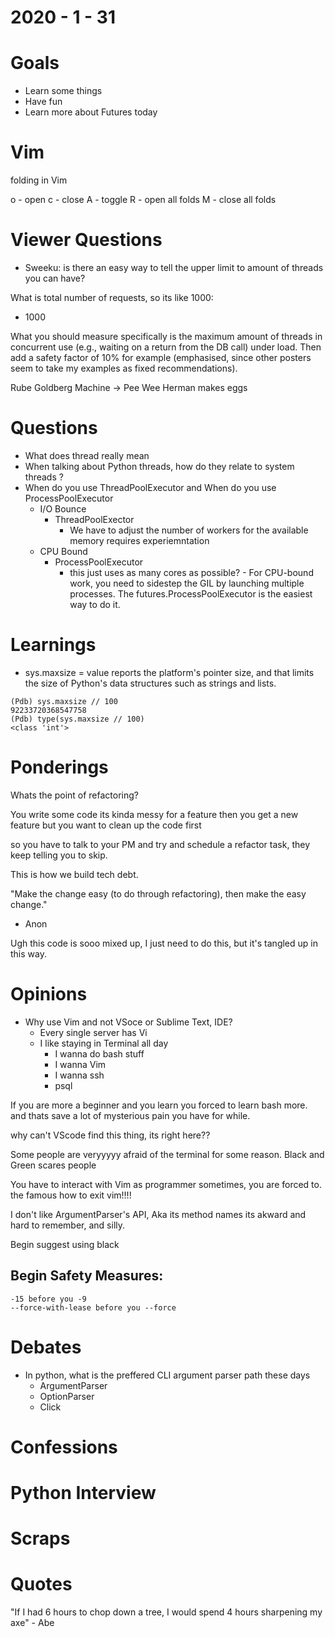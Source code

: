 2020 - 1 - 31
=============

Goals
=====
  * Learn some things
  * Have fun
  * Learn more about Futures today


Vim
===
  folding in Vim


o - open
c - close
A - toggle
R - open all folds
M - close all folds


Viewer Questions
================

  * Sweeku: is there an easy way to tell the upper limit to amount of threads you can have?


What is total number of requests, so its like 1000:
  - 1000

What you should measure specifically is the maximum amount of threads in concurrent use (e.g., waiting on a return from the DB call) under load. Then add a safety factor of 10% for example (emphasised, since other posters seem to take my examples as fixed recommendations).


Rube Goldberg Machine
  -> Pee Wee Herman makes eggs





Questions
=========
  * What does thread really mean
  * When talking about Python threads, how do they relate to system threads ?
  * When do you use ThreadPoolExecutor and When do you use ProcessPoolExecutor
      - I/O Bounce
        - ThreadPoolExector
          - We have to adjust the number of workers for the available memory
            requires experiemntation
      - CPU Bound
        - ProcessPoolExecutor
          - this just uses as many cores as possible?
				- For CPU-bound work, you need to sidestep the GIL by launching multiple processes. The futures.ProcessPoolExecutor is the easiest way to do it. 




Learnings
=========
  - sys.maxsize = value reports the platform's pointer size,
                  and that limits the size of Python's data structures
                  such as strings and lists.




```
(Pdb) sys.maxsize // 100
92233720368547758
(Pdb) type(sys.maxsize // 100)
<class 'int'>
```

Ponderings
==========

Whats the point of refactoring?

You write some code
its kinda messy for a feature
then you get a new feature
but you want to clean up the code first

so you have to talk to your PM and try and schedule a refactor task,
they keep telling you to skip.

This is how we build tech debt.

"Make the change easy (to do through refactoring), then make the easy change."
  - Anon

Ugh this code is sooo mixed up, I just need to do this, but it's
tangled up in this way.





Opinions
========

* Why use Vim and not VSoce or Sublime Text, IDE?
  - Every single server has Vi
  - I like staying in Terminal all day
      - I wanna do bash stuff
      - I wanna Vim
      - I wanna ssh
      - psql


If you are more a beginner and you learn you forced to learn bash more.
and thats save a lot of mysterious pain you have for while.

why can't VScode find this thing, its right here??

Some people are veryyyyy afraid of the terminal for some reason.
Black and Green scares people


You have to interact with Vim as programmer sometimes, you are forced to.
the famous how to exit vim!!!!



I don't like ArgumentParser's API, Aka its method names
its akward and hard to remember, and silly.

Begin suggest using black



Begin Safety Measures:
---

```
-15 before you -9
--force-with-lease before you --force
```



Debates
=======
  * In python, what is the preffered CLI argument parser path these days
    - ArgumentParser
    - OptionParser
    - Click

Confessions
===========

Python Interview
================

Scraps
======


Quotes
======
  "If I had 6 hours to chop down a tree, I would spend 4 hours sharpening my axe"
    - Abe



